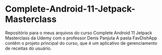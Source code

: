 # Complete-Android-11-Jetpack-Masterclass
Repositório para o meus arquivos do curso Complete Android 11 Jetpack Masterclass da Udemy com o professor Denis Panjuta
A pasta FavDishApp contêm o projeto principal do curso, que é um aplicativo de gerenciamento de receitas do usuário.
